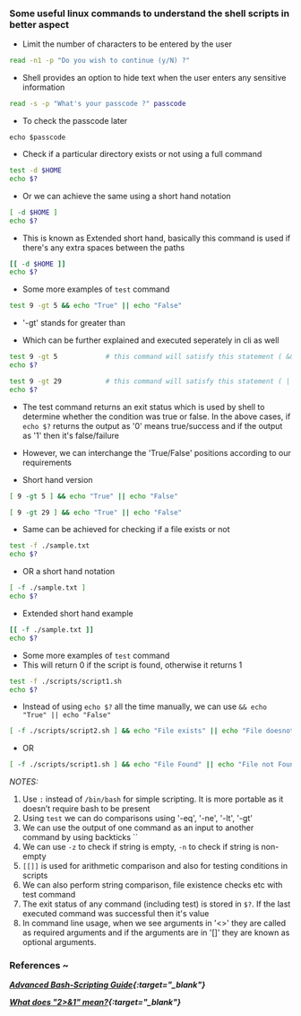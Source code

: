 ### Some useful linux commands to understand the shell scripts in better aspect

* Limit the number of characters to be entered by the user
```bash
read -n1 -p "Do you wish to continue (y/N) ?"
```

* Shell provides an option to hide text when the user enters any sensitive information
```bash
read -s -p "What's your passcode ?" passcode
```

* To check the passcode later
```shell
echo $passcode
```

* Check if a particular directory exists or not using a full command
```bash
test -d $HOME
echo $?
```

* Or we can achieve the same using a short hand notation
```bash
[ -d $HOME ]
echo $?
```

* This is known as Extended short hand, basically this command is used if there's any extra spaces between the paths
```bash
[[ -d $HOME ]]
echo $?
```

* Some more examples of `test` command
```bash
test 9 -gt 5 && echo "True" || echo "False"
```

* '-gt' stands for greater than

* Which can be further explained and executed seperately in cli as well

```bash
test 9 -gt 5            # this command will satisfy this statement ( && ) i.e., "True"
echo $?
```

```bash
test 9 -gt 29           # this command will satisfy this statement ( || ) i.e., "False"
echo $?
```

* The test command returns an exit status which is used by shell to determine whether the condition was true or false. In the above cases, if `echo $?` returns the output as '0' means true/success and if the output as '1' then it's false/failure

* However, we can interchange the 'True/False' positions according to our requirements

* Short hand version

```bash
[ 9 -gt 5 ] && echo "True" || echo "False"
```

```bash
[ 9 -gt 29 ] && echo "True" || echo "False"
```

* Same can be achieved for checking if a file exists or not
```bash
test -f ./sample.txt
echo $?
```

* OR a short hand notation
```bash
[ -f ./sample.txt ]
echo $?
```

* Extended short hand example
```bash
[[ -f ./sample.txt ]]
echo $?
```

* Some more examples of `test` command
* This will return 0 if the script is found, otherwise it returns 1
```bash
test -f ./scripts/script1.sh 
echo $?
```

* Instead of using `echo $?` all the time manually, we can use ```&& echo "True" || echo "False"```

```bash
[ -f ./scripts/script2.sh ] && echo "File exists" || echo "File doesnot exists"
```

* OR

```bash
[ -f ./scripts/script1.sh ] && echo "File Found" || echo "File not Found"
```

_NOTES:_

1. Use `:` instead of `/bin/bash` for simple scripting. It is more portable as it doesn’t require bash to be present
2. Using `test` we can do comparisons using '-eq', '-ne', '-lt', '-gt'
3. We can use the output of one command as an input to another command by using backticks ``
4. We can use `-z` to check if string is empty, `-n` to check if string is non-empty
5. `[[]]` is used for arithmetic comparison and also for testing conditions in scripts</s>
6. We can also perform string comparison, file existence checks etc with test command
7. The exit status of any command (including test) is stored in `$?`. If the last executed command was successful then it's value
8. In command line usage, when we see arguments in '<>' they are called as required arguments and if the arguments are in '[]' they are known as optional arguments.


### References ~

_**[Advanced Bash-Scripting Guide](https://tldp.org/LDP/abs/html/exitcodes.html){:target="_blank"}**_

_**[What does "2>&1" mean?](https://stackoverflow.com/questions/818255/what-does-21-mean){:target="_blank"}**_